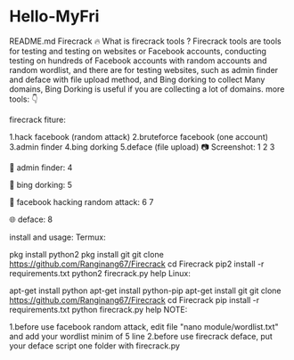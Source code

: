 # Hello-MyFri
README.md
Firecrack 🔥
What is firecrack tools ? Firecrack tools are tools for testing and testing on websites or Facebook accounts, conducting
testing on hundreds of Facebook accounts with random accounts and random wordlist, and there are
for testing websites, such as admin finder and deface with file upload method, and Bing dorking
to collect Many domains, Bing Dorking is useful if you are collecting a lot of domains.
more tools: 👇

firecrack fiture:

1.hack facebook (random attack)
2.bruteforce facebook (one account)
3.admin finder
4.bing dorking
5.deface (file upload)
📷 Screenshot:
1 2 3

🔎 admin finder:
4

📃 bing dorking:
5

🎲 facebook hacking random attack:
6 7

🌐 deface:
8

install and usage:
Termux:

pkg install python2
pkg install git
git clone https://github.com/Ranginang67/Firecrack
cd Firecrack
pip2 install -r requirements.txt
python2 firecrack.py
help
Linux:

apt-get install python
apt-get install python-pip
apt-get install git
git clone https://github.com/Ranginang67/Firecrack
cd Firecrack
pip install -r requirements.txt
python firecrack.py
help
NOTE:

1.before use facebook random attack, edit file "nano module/wordlist.txt" and add your wordlist minim of 5 line
2.before use firecrack deface, put your deface script one folder with firecrack.py

